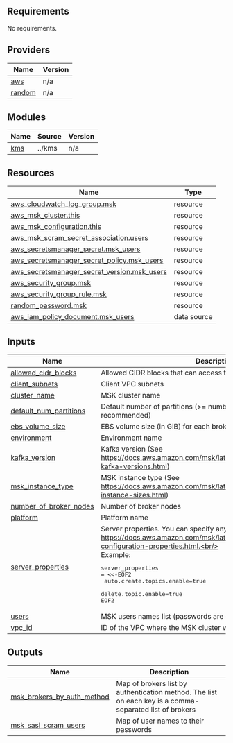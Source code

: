 <!-- BEGIN_TF_DOCS -->
## Requirements

No requirements.

## Providers

| Name | Version |
|------|---------|
| <a name="provider_aws"></a> [aws](#provider\_aws) | n/a |
| <a name="provider_random"></a> [random](#provider\_random) | n/a |

## Modules

| Name | Source | Version |
|------|--------|---------|
| <a name="module_kms"></a> [kms](#module\_kms) | ../kms | n/a |

## Resources

| Name | Type |
|------|------|
| [aws_cloudwatch_log_group.msk](https://registry.terraform.io/providers/hashicorp/aws/latest/docs/resources/cloudwatch_log_group) | resource |
| [aws_msk_cluster.this](https://registry.terraform.io/providers/hashicorp/aws/latest/docs/resources/msk_cluster) | resource |
| [aws_msk_configuration.this](https://registry.terraform.io/providers/hashicorp/aws/latest/docs/resources/msk_configuration) | resource |
| [aws_msk_scram_secret_association.users](https://registry.terraform.io/providers/hashicorp/aws/latest/docs/resources/msk_scram_secret_association) | resource |
| [aws_secretsmanager_secret.msk_users](https://registry.terraform.io/providers/hashicorp/aws/latest/docs/resources/secretsmanager_secret) | resource |
| [aws_secretsmanager_secret_policy.msk_users](https://registry.terraform.io/providers/hashicorp/aws/latest/docs/resources/secretsmanager_secret_policy) | resource |
| [aws_secretsmanager_secret_version.msk_users](https://registry.terraform.io/providers/hashicorp/aws/latest/docs/resources/secretsmanager_secret_version) | resource |
| [aws_security_group.msk](https://registry.terraform.io/providers/hashicorp/aws/latest/docs/resources/security_group) | resource |
| [aws_security_group_rule.msk](https://registry.terraform.io/providers/hashicorp/aws/latest/docs/resources/security_group_rule) | resource |
| [random_password.msk](https://registry.terraform.io/providers/hashicorp/random/latest/docs/resources/password) | resource |
| [aws_iam_policy_document.msk_users](https://registry.terraform.io/providers/hashicorp/aws/latest/docs/data-sources/iam_policy_document) | data source |

## Inputs

| Name | Description | Type | Default | Required |
|------|-------------|------|---------|:--------:|
| <a name="input_allowed_cidr_blocks"></a> [allowed\_cidr\_blocks](#input\_allowed\_cidr\_blocks) | Allowed CIDR blocks that can access the MSK cluster | `list(string)` | `[]` | no |
| <a name="input_client_subnets"></a> [client\_subnets](#input\_client\_subnets) | Client VPC subnets | `list(string)` | `[]` | no |
| <a name="input_cluster_name"></a> [cluster\_name](#input\_cluster\_name) | MSK cluster name | `string` | `null` | no |
| <a name="input_default_num_partitions"></a> [default\_num\_partitions](#input\_default\_num\_partitions) | Default number of partitions (>= number\_of\_broker\_nodes is recommended) | `number` | `null` | no |
| <a name="input_ebs_volume_size"></a> [ebs\_volume\_size](#input\_ebs\_volume\_size) | EBS volume size (in GiB) for each broker node | `number` | `10` | no |
| <a name="input_environment"></a> [environment](#input\_environment) | Environment name | `string` | `null` | no |
| <a name="input_kafka_version"></a> [kafka\_version](#input\_kafka\_version) | Kafka version (See https://docs.aws.amazon.com/msk/latest/developerguide/supported-kafka-versions.html) | `string` | `"3.4.0"` | no |
| <a name="input_msk_instance_type"></a> [msk\_instance\_type](#input\_msk\_instance\_type) | MSK instance type (See https://docs.aws.amazon.com/msk/latest/developerguide/broker-instance-sizes.html) | `string` | `"kafka.t3.small"` | no |
| <a name="input_number_of_broker_nodes"></a> [number\_of\_broker\_nodes](#input\_number\_of\_broker\_nodes) | Number of broker nodes | `number` | `3` | no |
| <a name="input_platform"></a> [platform](#input\_platform) | Platform name | `string` | `null` | no |
| <a name="input_server_properties"></a> [server\_properties](#input\_server\_properties) | Server properties. You can specify any of the properties in https://docs.aws.amazon.com/msk/latest/developerguide/msk-configuration-properties.html.<br/><br/>Example:<pre>server_properties = <<-EOF2<br/>  auto.create.topics.enable=true<br/>  delete.topic.enable=true<br/>EOF2</pre> | `string` | `null` | no |
| <a name="input_users"></a> [users](#input\_users) | MSK users names list (passwords are generated automatically) | `list(string)` | `[]` | no |
| <a name="input_vpc_id"></a> [vpc\_id](#input\_vpc\_id) | ID of the VPC where the MSK cluster will be created | `string` | `null` | no |

## Outputs

| Name | Description |
|------|-------------|
| <a name="output_msk_brokers_by_auth_method"></a> [msk\_brokers\_by\_auth\_method](#output\_msk\_brokers\_by\_auth\_method) | Map of brokers list by authentication method. The list on each key is a comma-separated list of brokers |
| <a name="output_msk_sasl_scram_users"></a> [msk\_sasl\_scram\_users](#output\_msk\_sasl\_scram\_users) | Map of user names to their passwords |
<!-- END_TF_DOCS -->
